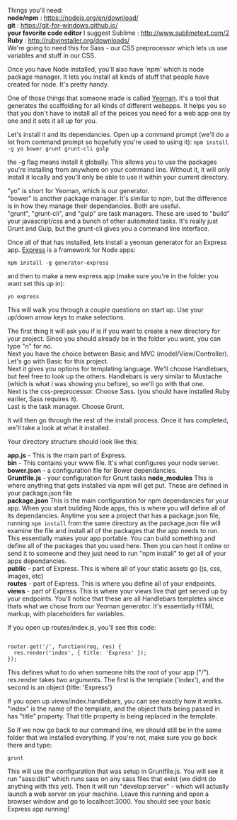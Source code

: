Things you'll need:<br/>
<strong>node/npm</strong> : <a href="https://nodejs.org/en/download/">https://nodejs.org/en/download/</a><br/>
<strong>git</strong> : <a href="https://git-for-windows.github.io/">https://git-for-windows.github.io/</a><br/>
<strong>your favorite code editor</strong> I suggest Sublime : <a href="http://www.sublimetext.com/2">http://www.sublimetext.com/2</a><br/>
<strong>Ruby</strong> : <a href="http://rubyinstaller.org/downloads/">http://rubyinstaller.org/downloads/</a><br/> We're going to need this for Sass - our CSS preprocessor which lets us use variables and stuff in our CSS. 

Once you have Node installed, you'll also have 'npm' which is node package manager. It lets you install all kinds of stuff that people have created for node. It's pretty handy. 

One of those things that someone made is called <a href="http://yeoman.io/learning/index.html">Yeoman</a>. It's a tool that generates the scaffolding for all kinds of different webapps. It helps you so that you don't have to install all of the peices you need for a web app one by one and it sets it all up for you. 

Let's install it and its dependancies. Open up a command prompt (we'll do a lot from command prompt so hopefully you're used to using it):
<code>npm install -g yo bower grunt grunt-cli gulp</code>

the -g flag means install it globally. This allows you to use the packages you're installing from anywhere on your command line. Without it, it will only install it locally and you'll only be able to use it within your current directory. 

"yo" is short for Yeoman, which is our generator.<br/>
"bower" is another package manager. It's similar to npm, but the difference is in how they manage their dependancies. Both are useful.<br/>
"grunt", "grunt-cli", and "gulp" are task managers. These are used to "build" your javascript/css and a bunch of other automated tasks. It's really just Grunt and Gulp, but the grunt-cli gives you a command line interface. 

Once all of that has installed, lets install a yeoman generator for an Express app. <a href="http://expressjs.com/en/index.html">Express</a> is a framework for Node apps:

<code>npm install -g generator-express</code>

and then to make a new express app (make sure you're in the folder you want set this up in):

<code>yo express</code>

This will walk you through a couple questions on start up. Use your up/down arrow keys to make selections.

The first thing it will ask you if is if you want to create a new directory for your project. Since you should already be in the folder you want, you can type "n" for no.<br/>
Next you have the choice between Basic and MVC (model/View/Controller). Let's go with Basic for this project.<br/>
Next it gives you options for templating language. We'll choose Handlebars, but feel free to look up the others. Handlebars is very similar to Mustache (which is what i was showing you before), so we'll go with that one.<br/>
Next is the css-preprocessor. Choose Sass. (you should have installed Ruby earlier, Sass requires it).<br/>
Last is the task manager. Choose Grunt.

It will then go through the rest of the install process. Once it has completed, we'll take a look at what it installed. 

Your directory structure should look like this:

<strong>app.js</strong> - This is the main part of Express. <br/>
<strong>bin</strong> - This contains your www file. It's what configures your node server.  <br/>
<strong>bower.json</strong> - a configuration file for Bower dependancies.  <br/>
<strong>Gruntfile.js</strong> - your configuration for Grunt tasks
<strong>node_modules</strong> This is where anything that gets installed via npm will get put. These are defined in your package.json file<br/>
<strong>package.json</strong> This is the main configuration for npm dependancies for your app. When you start building Node apps, this is where you will define all of its dependancies. Anytime you see a project that has a package.json file, running <code>npm install</code> from the same directory as the package.json file will examine the file and install all of the packages that the app needs to run. This essentially makes your app portable. You can build something and define all of the packages that you used here. Then you can host it online or send it to someone and they just need to run "npm install" to get all of your apps dependancies. <br/>
<strong>public</strong> - part of Express. This is where all of your static assets go (js, css, images, etc) <br/>
<strong>routes</strong> - part of Express. This is where you define all of your endpoints. 
<strong>views</strong> - part of Express. This is where your views live that get served up by your endpoints. You'll notice that these are all Handlebars templetes since thats what we chose from our Yeoman generator. It's essentially HTML markup, with placeholders for variables. 

If you open up routes/index.js, you'll see this code:

<code>
router.get('/', function(req, res) {
  res.render('index', { title: 'Express' });
});
</code>

This defines what to do when someone hits the root of your app ("/"). res.render takes two arguments. The first is the template ('index'), and the second is an object {title: 'Express'}

If you open up views/index.handlebars, you can see exactly how it works. "index" is the name of the template, and the object thats being passed in has "title" property. That title property is being replaced in the template. 

So if we now go back to our command line, we should still be in the same folder that we installed everything. If you're not, make sure you go back there and type:

<code>grunt</code>

This will use the configuration that was setup in Gruntfile.js. You will see it run "sass:dist" which runs sass on any sass files that exist (we didnt do anything with this yet). Then it will run "develop:server" - which will actually launch a web server on your machine. Leave this running and open a browser window and go to localhost:3000. You should see your basic Express app running!
